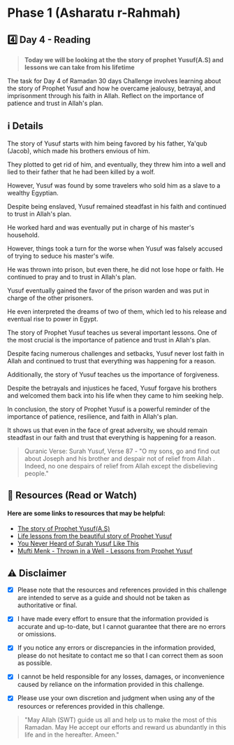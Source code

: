 # Phase 1 (Asharatu r-Rahmah)

## 4️⃣ Day 4 - Reading

> **Today we will be looking at the the story of prophet Yusuf(A.S) and lessons we can take from his lifetime**

The task for Day 4 of Ramadan 30 days Challenge involves learning about the story of Prophet Yusuf and how he overcame jealousy, betrayal, and imprisonment through his faith in Allah. 
Reflect on the importance of patience and trust in Allah's plan. 

## ℹ️ Details

The story of Yusuf starts with him being favored by his father, Ya'qub (Jacob), which made his brothers envious of him. 

They plotted to get rid of him, and eventually, they threw him into a well and lied to their father that he had been killed by a wolf.

However, Yusuf was found by some travelers who sold him as a slave to a wealthy Egyptian. 

Despite being enslaved, Yusuf remained steadfast in his faith and continued to trust in Allah's plan. 

He worked hard and was eventually put in charge of his master's household.

However, things took a turn for the worse when Yusuf was falsely accused of trying to seduce his master's wife. 

He was thrown into prison, but even there, he did not lose hope or faith. He continued to pray and to trust in Allah's plan.

Yusuf eventually gained the favor of the prison warden and was put in charge of the other prisoners. 

He even interpreted the dreams of two of them, which led to his release and eventual rise to power in Egypt.

The story of Prophet Yusuf teaches us several important lessons. One of the most crucial is the importance of patience and trust in Allah's plan. 

Despite facing numerous challenges and setbacks, Yusuf never lost faith in Allah and continued to trust that everything was happening for a reason.

Additionally, the story of Yusuf teaches us the importance of forgiveness. 

Despite the betrayals and injustices he faced, Yusuf forgave his brothers and welcomed them back into his life when they came to him seeking help.

In conclusion, the story of Prophet Yusuf is a powerful reminder of the importance of patience, resilience, and faith in Allah's plan. 

It shows us that even in the face of great adversity, we should remain steadfast in our faith and trust that everything is happening for a reason.

> Quranic Verse: Surah Yusuf, Verse 87 - "O my sons, go and find out about Joseph and his brother and despair not of relief from Allah . 
Indeed, no one despairs of relief from Allah except the disbelieving people."

## 📒 Resources (Read or Watch) 
#### Here are some links to resources that may be helpful:

- [The story of Prophet Yusuf(A.S)](https://quranforkids.com/story-of-prophet-yusuf-joseph/)
- [Life lessons from the beautiful story of Prophet Yusuf](https://muslim.sg/articles/5-life-lessons-we-can-learn-from-prophet-yusuf-s-a-s-story)
- [You Never Heard of Surah Yusuf Like This](https://www.youtube.com/watch?v=Xwnxb6Bn7jA)
- [Mufti Menk - Thrown in a Well - Lessons from Prophet Yusuf](https://www.youtube.com/watch?v=UjCoyZQJR-E)


## ⚠️ Disclaimer 

- [x] Please note that the resources and references provided in this challenge are intended to serve as a guide and should not be taken as authoritative or final. 

- [x] I have made every effort to ensure that the information provided is accurate and up-to-date, but I cannot guarantee that there are no errors or omissions.

- [x] If you notice any errors or discrepancies in the information provided, please do not hesitate to contact me so that I can correct them as soon as possible. 

- [x] I cannot be held responsible for any losses, damages, or inconvenience caused by reliance on the information provided in this challenge.

- [x] Please use your own discretion and judgment when using any of the resources or references provided in this challenge.

> "May Allah (SWT) guide us all and help us to make the most of this Ramadan.
> May He accept our efforts and reward us abundantly in this life and in the hereafter. Ameen."

